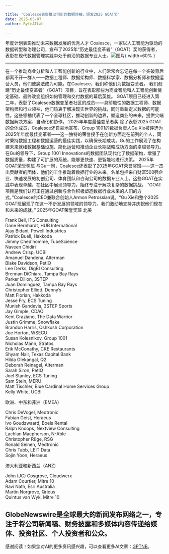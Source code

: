 ```yaml
---

title: 'Coalesce表彰推动创新的数据领袖，颁发2025 GOAT奖'
date: 2025-05-07
author: ByteAILab

---
```


年度计划表彰推动未来数据发展的优秀人才
Coalesce，一家以人工智能为驱动的数据转型和治理公司，宣布了2025年“历史最佳变革者”（GOAT）奖的获得者，表彰在现代数据管理实践中处于前沿的数据专业人士。![图片](https://ai-techpark.com/wp-content/uploads/Coalesce-Honors.jpg){ width=60% }

---

在一个推动商业分析和人工智能创新的行业中，人们常常会忘记在每一个突破背后都离不开一群人——数据工程师、数据架构师、数据科学家、数据分析师和数据运营人员，他们使魔法成为可能。在Coalesce，我们称他们为数据变革者。
我们创建“历史最佳变革者”（GOAT）项目，旨在表彰那些为商业智能和人工智能创新奠定基础、最终改变组织如何管理和交付数据的幕后英雄。
GOAT项目已经进入第二年，表彰了Coalesce数据变革者社区的成员——具前瞻性的数据工程师、数据架构师和行业领袖，他们热衷于解决现实世界的挑战，同时重新定义数据的可能性。这些领袖代表了一个全球社区，推动创新的边界，塑造商业的未来，提供尖端数据解决方案、自动化和协作。
2025年年度最佳变革者奖
除了表彰2025 GOAT的全体成员，Coalesce还自豪地宣布，Group 1001的数据负责人Gu Xie被评选为2025年年度最佳变革者——这一独特的荣誉授予在创新方面走在前列的个人，同时秉持数据工程和数据运营的最佳实践，以确保长期成功。Gu的工作展现了在构建未来就绪数据基础设施、简化运营和推动企业长期战略成功方面的卓越领导力。
在Gu的领导下，Group 1001 Innovations的数据团队现代化了数据架构，增强了数据质量，构建了可扩展的系统，能够更快速、更智能地进行决策。
2025年GOAT荣誉奖班
与Gu一同，Coalesce还表彰了2025年GOAT荣誉奖班——这一杰出贡献者的团体，他们的工作推动着数据行业的未来。名单包括来自财富500强企业、快速发展的初创公司、体育团队和咨询公司的数据专业人士。这些GOAT在实践中表现卓越，在社区中展现领导力，始终专注于解决复杂的数据挑战。
“GOAT项目是我们认可正在通过创新与合作积极塑造数据行业未来的人们的方式，”Coalesce的CEO兼联合创始人Armon Petrossian说。“Gu Xie和整个2025 GOAT班展现了在这一不断发展的领域的领导力。我们激动地支持并庆祝他们现在和未来的成就。”
2025年GOAT荣誉奖班
北美

Frank Bell, ITS Consulting  
Dane Bernhardt, HUB International  
Ajay Bidani, Powell Industries  
Patrick Buell, Hakkoda  
Jimmy Ched’homme, TubeScience  
Naveen Chidiri  
Andrew Crisp, UCBI  
Amanuel Dandena, Alterman  
Blake Davidson, PetIQ  
Lee Derks, DigBI Consulting  
Brennan DiChiara, Tampa Bay Rays  
Parker Dillon, 3STEP  
Juan Dominguez, Tampa Bay Rays  
Christopher Elliott, Denny’s  
Matt Florian, Hakkoda  
Jesse Fry, ECS Tuning  
Munish Gandevia, 3STEP Sports  
Jay Gimple, CDAO  
Kent Graziano, The Data Warrior  
Justin Grimme, Snowflake  
Brandon Harris, Oshkosh Corporation  
Joe Horton, WSECU  
Susan Kolesnikov, Group 1001  
Nicholas Mann, Stratos  
Erik McConathy, CKE Restaurants  
Shyam Nair, Texas Capital Bank  
Hilda Olekangal, Q2  
Deborah Reinagel, Alterman  
Sarah Siron, PetIQ  
Joel Stanley, ECS Tuning  
Sam Stein, MERU  
Matt Tischler, Blue Cardinal Home Services Group  
Kelly White, UCBI  

欧洲、中东和非洲（EMEA）

Chris DeVogel, Medtronic  
Fabian Geist, Heraeus  
Ivo Goudzwaard, Boels Rental  
Ralph Knoops, Nextview Consulting  
Lachlan Macpherson, N-Able  
Christopher Rüge, RSG  
Ronald Seinen, Medtronic  
Chris Tabb, LEIT Data  
Sojin Yoon, Heraeus  

澳大利亚和新西兰（ANZ）

John (JC) Cosgrove, Cloudwerx  
Adam Courtier, Mitre 10  
Ravi Nath, Esri Australia  
Martin Norgrove, Qrious  
Quintus van Wyk, Mitre 10  

GlobeNewswire是全球最大的新闻发布网络之一，专注于将公司新闻稿、财务披露和多媒体内容传递给媒体、投资社区、个人投资者和公众。
---
感谢阅读！如果您对AI的更多资讯感兴趣，可以查看更多AI文章：[GPTNB](https://gptnb.com)。